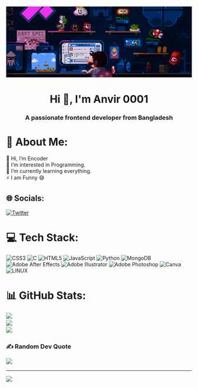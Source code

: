 ![logo](https://github.com/Anvir0001/Anvir0001/blob/main/github%20encoder%20banner.gif)
<h1 align="center">Hi 👋, I'm Anvir 0001</h1>
<h3 align="center">A passionate frontend developer from Bangladesh</h3>

# 💫 About Me:
👋 Hi, I’m Encoder<br>👀 I’m interested in Programming.<br>🌱 I’m currently learning everything. <br> ⚡ I am Funny 😅


## 🌐 Socials:
[![Twitter](https://img.shields.io/badge/Twitter-%231DA1F2.svg?logo=Twitter&logoColor=white)](https://twitter.com/anvir_ahamed) 

# 💻 Tech Stack:
![CSS3](https://img.shields.io/badge/css3-%231572B6.svg?style=flat&logo=css3&logoColor=white) ![C](https://img.shields.io/badge/c-%2300599C.svg?style=flat&logo=c&logoColor=white) ![HTML5](https://img.shields.io/badge/html5-%23E34F26.svg?style=flat&logo=html5&logoColor=white) ![JavaScript](https://img.shields.io/badge/javascript-%23323330.svg?style=flat&logo=javascript&logoColor=%23F7DF1E) ![Python](https://img.shields.io/badge/python-3670A0?style=flat&logo=python&logoColor=ffdd54) ![MongoDB](https://img.shields.io/badge/MongoDB-%234ea94b.svg?style=flat&logo=mongodb&logoColor=white) ![Adobe After Effects](https://img.shields.io/badge/Adobe%20After%20Effects-9999FF.svg?style=flat&logo=Adobe%20After%20Effects&logoColor=white) ![Adobe Illustrator](https://img.shields.io/badge/adobeillustrator-%23FF9A00.svg?style=flat&logo=adobeillustrator&logoColor=white) ![Adobe Photoshop](https://img.shields.io/badge/adobephotoshop-%2331A8FF.svg?style=flat&logo=adobephotoshop&logoColor=white) ![Canva](https://img.shields.io/badge/Canva-%2300C4CC.svg?style=flat&logo=Canva&logoColor=white) ![LINUX](https://img.shields.io/badge/Linux-FCC624?style=flat&logo=linux&logoColor=black)
# 📊 GitHub Stats:
![](https://github-readme-stats.vercel.app/api?username=Anvir0001&theme=radical&hide_border=false&include_all_commits=false&count_private=false)<br/>
![](https://github-readme-streak-stats.herokuapp.com/?user=Anvir0001&theme=radical&hide_border=false)<br/>
![](https://github-readme-stats.vercel.app/api/top-langs/?username=Anvir0001&theme=radical&hide_border=false&include_all_commits=false&count_private=false&layout=compact)

### ✍️ Random Dev Quote
![](https://quotes-github-readme.vercel.app/api?type=horizontal&theme=radical)

---
[![](https://visitcount.itsvg.in/api?id=Anvir0001&icon=0&color=0)](https://visitcount.itsvg.in)

<!-- Proudly created with GPRM ( https://gprm.itsvg.in ) -->
